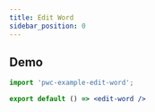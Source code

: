 ```yaml
---
title: Edit Word
sidebar_position: 0
---
```


## Demo

```jsx preview
import 'pwc-example-edit-word';

export default () => <edit-word />
```
